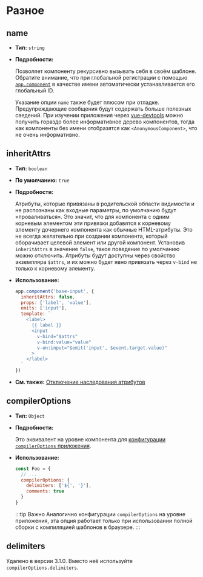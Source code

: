 # Разное

## name

- **Тип:** `string`

- **Подробности:**

  Позволяет компоненту рекурсивно вызывать себя в своём шаблоне. Обратите внимание, что при глобальной регистрации с помощью [`app.component`](application-api.md#component) в качестве имени автоматически устанавливается его глобальный ID.

  Указание опции `name` также будет плюсом при отладке. Предупреждающие сообщения будут содержать больше полезных сведений. При изучении приложения через [vue-devtools](https://github.com/vuejs/vue-devtools) можно получить гораздо более информативное дерево компонентов, тогда как компоненты без имени отобразятся как `<AnonymousComponent>`, что не очень информативно.

## inheritAttrs

- **Тип:** `boolean`

- **По умолчанию:** `true`

- **Подробности:**

  Атрибуты, которые привязаны в родительской области видимости и не распознаны как входные параметры, по умолчанию будут «проваливаться». Это значит, что для компонента с одним корневым элементом эти привязки добавятся к корневому элементу дочернего компонента как обычные HTML-атрибуты. Это не всегда желательно при создании компонента, который оборачивает целевой элемент или другой компонент. Установив `inheritAttrs` в значение `false`, такое поведение по умолчанию можно отключить. Атрибуты будут доступны через свойство экземпляра `$attrs`, и их можно будет явно привязать через `v-bind` не только к корневому элементу.

- **Использование:**

  ```js
  app.component('base-input', {
    inheritAttrs: false,
    props: ['label', 'value'],
    emits: ['input'],
    template: `
      <label>
        {{ label }}
        <input
          v-bind="$attrs"
          v-bind:value="value"
          v-on:input="$emit('input', $event.target.value)"
        >
      </label>
    `
  })
  ```

- **См. также:** [Отключение наследования атрибутов](../guide/component-attrs.md#отключение-наследования-атрибутов)

## compilerOptions <Badge text="3.1+" />

- **Тип:** `Object`

- **Подробности:**

  Это эквивалент на уровне компонента для [конфигурации `compilerOptions` приложения](application-config.md#compileroptions).

- **Использование:**

  ```js
  const Foo = {
    // ...
    compilerOptions: {
      delimiters: ['${', '}'],
      comments: true
    }
  }
  ```

  :::tip Важно
  Аналогично конфигурации `compilerOptions` на уровне приложения, эта опция работает только при использовании полной сборки с компиляцией шаблонов в браузере.
  :::

## delimiters <Badge text="удалено" type="warning" />

Удалено в версии 3.1.0. Вместо неё используйте `compilerOptions.delimiters`.
